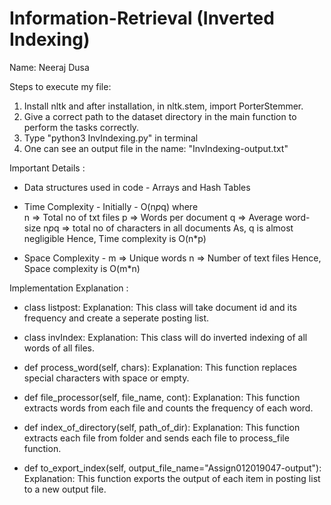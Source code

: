 # Information-Retrieval (Inverted Indexing)

Name: Neeraj Dusa

Steps to execute my file:

1. Install nltk and after installation, in nltk.stem, import PorterStemmer.
2. Give a correct path to the dataset directory in the main function to perform the tasks correctly.
3. Type "python3 InvIndexing.py" in terminal
4. One can see an output file in the name: "InvIndexing-output.txt"



Important Details :

* Data structures used in code - Arrays and Hash Tables

* Time Complexity - 
	Initially - O(n*p*q) where  
	n => Total no of txt files 
	p => Words per document
	q => Average word-size 
	n*p*q => total no of characters in all documents
	As, q is almost negligible
	Hence, Time complexity is O(n*p)

* Space Complexity -
	m =>  Unique words 
	n => Number of text files
	Hence, Space complexity is O(m*n)



Implementation Explanation :

* class listpost:
Explanation:
This class will take document id and its frequency and create a seperate posting list.

* class invIndex:
Explanation:
This class will do inverted indexing of all words of all files.

* def process_word(self, chars):
Explanation:
This function replaces special characters with space or empty.

* def file_processor(self, file_name, cont):
Explanation:
This function extracts words from each file and counts the frequency of each word.

* def index_of_directory(self, path_of_dir):
Explanation:
This function extracts each file from folder and sends each file to process_file function.

* def to_export_index(self, output_file_name="Assign012019047-output"):
Explanation:
This function exports the output of each item in posting list to a new output file.
